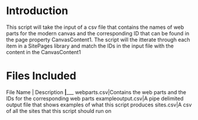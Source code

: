 # Introduction
This script will take the input of a csv file that contains the names of web parts for the modern canvas and the corresponding ID that can be found in the page property CanvasContent1. The script will the itterate through each item in a SitePages library and match the IDs in the input file with the content in the CanvasContent1

# Files Included

File Name | Description
__________|_____________
webparts.csv|Contains the web parts and the IDs for the corresponding web parts
exampleoutput.csv|A pipe delimited output file that shows examples of what this script produces
sites.csv|A csv of all the sites that this script should run on